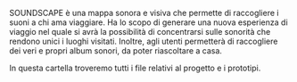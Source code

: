 SOUNDSCAPE è una mappa sonora e visiva che permette di raccogliere i suoni a chi ama viaggiare. Ha lo scopo di generare una nuova esperienza di viaggio nel quale si avrà la possibilità di concentrarsi sulle sonorità che rendono unici i luoghi visitati. Inoltre, agli utenti permetterà di raccogliere dei veri e propri album sonori, da poter riascoltare a casa.

In questa cartella troveremo tutti i file relativi al progetto e i prototipi.
